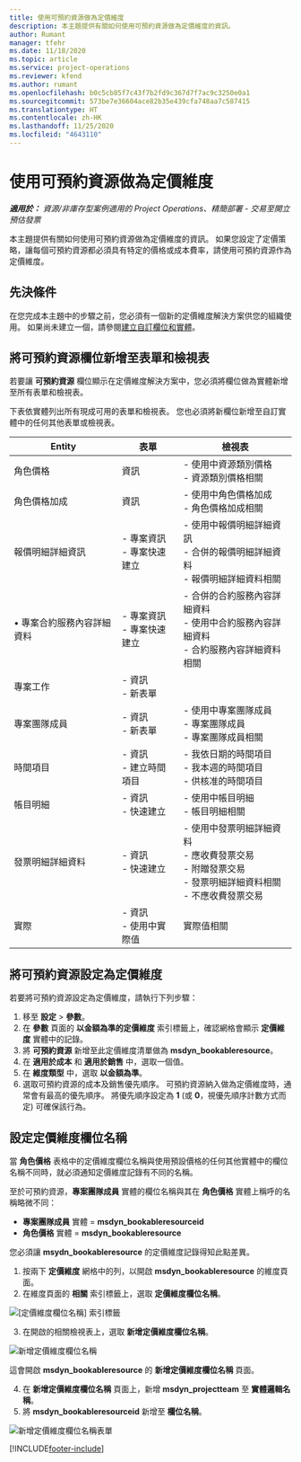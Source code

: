 ```yaml
---
title: 使用可預約資源做為定價維度
description: 本主題提供有關如何使用可預約資源做為定價維度的資訊。
author: Rumant
manager: tfehr
ms.date: 11/18/2020
ms.topic: article
ms.service: project-operations
ms.reviewer: kfend
ms.author: rumant
ms.openlocfilehash: b0c5cb85f7c43f7b2fd9c367d7f7ac9c3250e0a1
ms.sourcegitcommit: 573be7e36604ace82b35e439cfa748aa7c587415
ms.translationtype: HT
ms.contentlocale: zh-HK
ms.lasthandoff: 11/25/2020
ms.locfileid: "4643110"
---
```

# <a name="use-a-bookable-resource-as-a-pricing-dimension"></a>使用可預約資源做為定價維度

 _**適用於：** 資源/非庫存型案例適用的 Project Operations、精簡部署 - 交易至開立預估發票_ 

本主題提供有關如何使用可預約資源做為定價維度的資訊。 如果您設定了定價策略，讓每個可預約資源都必須具有特定的價格或成本費率，請使用可預約資源作為定價維度。

## <a name="prerequisites"></a>先決條件
在您完成本主題中的步驟之前，您必須有一個新的定價維度解決方案供您的組織使用。 如果尚未建立一個，請參閱[建立自訂欄位和實體](../pricing-costing/create-custom-fields-entities-pricing-dimensions.md)。

## <a name="add-the-bookable-resource-field-to-forms-and-views"></a>將可預約資源欄位新增至表單和檢視表
若要讓 **可預約資源** 欄位顯示在定價維度解決方案中，您必須將欄位做為實體新增至所有表單和檢視表。

下表依實體列出所有現成可用的表單和檢視表。 您也必須將新欄位新增至自訂實體中的任何其他表單或檢視表。

|   Entity        | 表單   |檢視表        |
| ------------------------------|---------------------------------|----------------------------------|
|  角色價格| 資訊 | - 使用中資源類別價格<br> - 資源類別價格相關 |
|  角色價格加成| 資訊| - 使用中角色價格加成<br>- 角色價格加成相關 |
|  報價明細詳細資訊| - 專案資訊<br>- 專案快速建立| - 使用中報價明細詳細資訊<br>- 合併的報價明細詳細資料<br>- 報價明細詳細資料相關 |
|  • 專案合約服務內容詳細資料| - 專案資訊<br>- 專案快速建立| - 合併的合約服務內容詳細資料<br>- 使用中合約服務內容詳細資料<br>- 合約服務內容詳細資料相關 |
|  專案工作| - 資訊<br>- 新表單| &nbsp; |
|  專案團隊成員| - 資訊<br>- 新表單| - 使用中專案團隊成員<br>- 專案團隊成員<br>- 專案團隊成員相關 |
|  時間項目| - 資訊<br>- 建立時間項目| - 我依日期的時間項目<br>- 我本週的時間項目<br>- 供核准的時間項目|
|  帳目明細| - 資訊<br>- 快速建立| - 使用中帳目明細<br>- 帳目明細相關 |
|  發票明細詳細資料| - 資訊<br>- 快速建立| - 使用中發票明細詳細資料<br>- 應收費發票交易<br>- 附贈發票交易<br>- 發票明細詳細資料相關 <br>- 不應收費發票交易|
|  實際| - 資訊<br>- 使用中實際值| 實際值相關 |

## <a name="set-up-a-bookable-resource-as-a-pricing-dimension"></a>將可預約資源設定為定價維度
若要將可預約資源設定為定價維度，請執行下列步驟：

1. 移至 **設定** > **參數**。 
2. 在 **參數** 頁面的 **以金額為準的定價維度** 索引標籤上，確認網格會顯示 **定價維度** 實體中的記錄。 
2. 將 **可預約資源** 新增至此定價維度清單做為 **msdyn_bookableresource**。 
3. 在 **適用於成本** 和 **適用於銷售** 中，選取一個值。
4. 在 **維度類型** 中，選取 **以金額為準**。 
5. 選取可預約資源的成本及銷售優先順序。 可預約資源納入做為定價維度時，通常會有最高的優先順序。 將優先順序設定為 **1** (或 **0**，視優先順序計數方式而定) 可確保該行為。

## <a name="set-up-pricing-dimension-field-names"></a>設定定價維度欄位名稱

當 **角色價格** 表格中的定價維度欄位名稱與使用預設價格的任何其他實體中的欄位名稱不同時，就必須通知定價維度記錄有不同的名稱。  

至於可預約資源，**專案團隊成員** 實體的欄位名稱與其在 **角色價格** 實體上稱呼的名稱略微不同： 

 - **專案團隊成員** 實體 = **msdyn_bookableresourceid**
 - **角色價格** 實體 = **msdyn_bookableresource**

您必須讓 **msydn_bookableresource** 的定價維度記錄得知此點差異。

1. 按兩下 **定價維度** 網格中的列，以開啟 **msdyn_bookableresource** 的維度頁面。
2. 在維度頁面的 **相關** 索引標籤上，選取 **定價維度欄位名稱**。

  ![[定價維度欄位名稱] 索引標籤](media/PD-fieldname.png)

3. 在開啟的相關檢視表上，選取 **新增定價維度欄位名稱**。

  ![新增定價維度欄位名稱](media/Add-NewPD-fieldname.png)

  這會開啟 **msdyn_bookableresource** 的 **新增定價維度欄位名稱** 頁面。 

4. 在 **新增定價維度欄位名稱** 頁面上，新增 **msdyn_projectteam** 至 **實體邏輯名稱**。
5. 將 **msdyn_bookableresourceid** 新增至 **欄位名稱**。

 ![新增定價維度欄位名稱表單](media/PD-fieldname-Added.png)


[!INCLUDE[footer-include](../includes/footer-banner.md)]